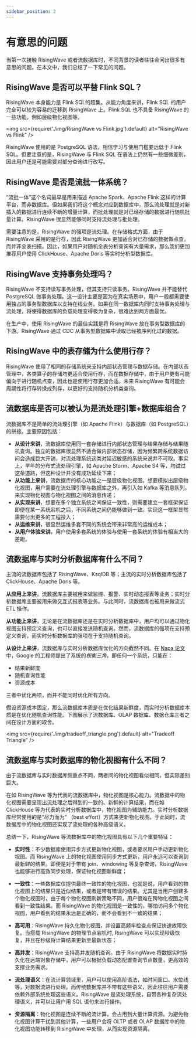 ```yaml
---
sidebar_position: 2
---
```


# 有意思的问题

当第一次接触 RisingWave 或者流数据库时，不同背景的读者往往会问出很多有意思的问题。在本文中，我们总结了一下常见的问题。

## RisingWave 是否可以平替 Flink SQL？

RisingWave 本身能力是 Flink SQL的超集。从能力角度来讲，Flink SQL 的用户完全可以较为容易的迁移到 RisingWave 上。Flink SQL 也不具备 RisingWave 的一些功能，例如层级物化视图等。

<img
  src={require('./img/RisingWave vs Flink.jpg').default}
  alt="RisingWave vs Flink"
/>

RisingWave 使用的是 PostgreSQL 语法，相信学习与使用门槛要远低于 Flink SQL。但要注意的是，RisingWave 与 Flink SQL 在语法上仍然有一些细微差别，因此用户还是可能需要对部分查询进行改写。


## RisingWave 是否是流批一体系统？

“流批一体”这个名词最早是用来描述 Apache Spark、Apache Flink 这样的计算平台，而非数据库。但如果我们将这个概念对应到数据库中，那么流处理就是对新插入的数据进行连续不断的增量计算，而批处理就是对已经存储的数据进行随机批量计算。RisingWave 很显然能够同时支持流处理与批处理。

需要注意的是，RisingWave 的强项是流处理。在存储格式方面，由于 RisingWave 采用的是行存，因此 RisingWave 更加适合对已存储的数据做点查，而并非全表扫描。因此，如果用户对随机全表分析查询有大量需求，那么我们更加推荐用户使用 ClickHouse、Apache Doris 等实时分析型数据库。

## RisingWave 支持事务处理吗？

RisingWave 不支持读写事务处理，但其支持只读事务。RisingWave 并不能替代 PostgreSQL 做事务处理。这一设计主要是因为在真实场景中，用户一般都需要使用独占的事务型数据库以支持在线业务。如果在同一数据库内同时支持事务处理与流处理，将使得数据库的负载处理变得极为复杂，很难达到两方面最优。

在生产中，使用 RisingWave 的最佳实践是将 RisingWave 放在事务型数据库的下游。RisingWave 通过 CDC 从事务型数据库中读取已经被序列化过的数据。


## RisingWave 中的表存储为什么使用行存？

RisingWave 使用了相同的存储系统来支持内部状态管理与数据存储。在内部状态管理中，各类算子的存储均更适合使用行存，而在数据存储中，由于用户更有可能偏向于进行随机点查，因此也是使用行存更加合适。未来 RisingWave 有可能会周期性将行存转换成列存，以更好的支持随机分析类查询。


## 流数据库是否可以被认为是流处理引擎+数据库组合？

流数据库不是简单的流处理引擎（如 Apache Flink）与数据库（如 PostgreSQL）的拼接。主要原因包括：

* **从设计来讲**，流数据库使用同一套存储进行内部状态管理与结果存储与结果随机查询。独立的数据库很显然不适合做内部状态存储，因为频繁跨系统数据访问会造成巨大开销，对流处理系统这类对延迟敏感的系统来说并不可取。事实上，早年的分布式流处理引擎，如 Apache Storm、Apache S4 等，均试过这条道路，但这种设计并没有成功延续下来；
* **从功能上来讲**，流数据库的核心功能之一是层级物化视图。想要模拟出层级物化视图，用户需要在流处理引擎与数据库之外，再引入如 Kafka 等消息队列，来实现物化视图与物化视图之间的消息传递；
* **从实现来讲**，想要在多个独立系统之间保证一致性，则需要建立一套框架保证即便在某一系统宕机之后，不同系统之间仍能够做到一致。实现这一框架显然需要付出更多的工程投入；
* **从运维来讲**，很显然运维多套不同的系统会带来非常高的运维成本；
* **从用户体验来讲**，用户使用多套系统的体验与使用一套系统的体验有相当大的差距。


## 流数据库与实时分析数据库有什么不同？

主流的流数据库包括了 RisingWave、KsqlDB 等；主流的实时分析数据库包括了 ClickHouse、Apache Doris 等。

**从应用上来讲**，流数据库主要被用来做监控、报警、实时动态报表等业务；实时分析数据库主要被用来做交互式报表等业务。与此同时，流数据库也被用来做流式 ETL 操作。

**从功能上来讲**，无论是在流数据库还是在实时分析数据库中，用户均可以通过物化视图支持预定义查询，也可以直接发送随机查询。然而，流数据库的强项在支持预定义查询，而实时分析数据库的强项在于支持随机查询。

**从设计上来讲**，流数据库与实时分析数据库优化的方向截然不同。在 [Napa 论文](http://www.vldb.org/pvldb/vol14/p2986-sankaranarayanan.pdf)中，Google 的工程师提出了系统的*权衡三角*，即任何一个系统，只能在：

* 结果新鲜度
* 随机查询性能
* 资源成本

三者中优化两项，而并不能同时优化所有方向。

假设资源成本固定，那么流数据库本质是在优化结果新鲜度，而实时分析数据库本质是在优化随机查询性能。下图展示了流数据库、OLAP 数据库、数据仓库三者之间在设计方面的取舍。

<img
  src={require('./img/tradeoff_triangle.png').default}
  alt="Tradeoff Triangle"
/>


## 流数据库与实时数据库的物化视图有什么不同？

由于流数据库与实时数据库侧重点不同，两者间的物化视图看似相同，但实际差别巨大。

在如 RisingWave 等为代表的流数据库中，物化视图是核心能力。流数据中的物化视图需要呈现出流处理之后得到的一致的、新鲜的计算结果，而在如 ClickHouse 等为代表的实时分析数据库中，物化视图为辅助能力。实时分析数据库经常使用的是“尽力而为” （best effort）方式来更新物化视图。于此同时，流数据库中的物化视图还实现了流处理的各种高级语义。

总结一下，RisingWave 等流数据库中的物化视图具有以下几个重要特征：

* **实时性**：不少数据库使用异步方式更新物化视图，或者要求用户手动更新物化视图。而 RisingWave 上的物化视图使用同步方式更新，用户永远可以查询到最新鲜的结果。即便是对于带有 join、windowing 等复杂查询，RisingWave 也能够进行高效同步处理，保证物化视图新鲜度；

* **一致性**：一些数据库仅提供最终一致性的物化视图，也就是说，用户看到的物化视图上的结果只是近似结果，或者是带有错误的结果。尤其是当用户创建多个物化视图时，由于每个物化视图刷新策略不同，用户很难在跨物化视图之间看到一致性结果。而 RisingWave 的物化视图是一致性的，哪怕访问多个物化视图，用户看到的结果永远是正确的，而不会看到不一致的结果；

* **高可用**：RisingWave 持久化物化视图，并设置高频率检查点保证快速故障恢复。当搭载 RisingWave 的物理节点宕机时, RisingWave 可以实现秒级恢复，并且在秒级将计算结果更新至最新状态；

* **高并发**：RisingWave 支持高并发随机查询。由于 RisingWave 将数据实时持久化在远端对象存储中，用户可以根据负载动态配置查询节点数量，更高效的支撑业务需求。

* **流处理语义**：在流计算领域里，用户可以使用高阶语法，如时间窗口、水位线等，对数据流进行处理。而传统数据库并不带有这些语义，因此往往用户需要依赖外部系统处理这些语义。RisingWave 是流处理系统，自带各种复杂流处理语义，并可以让用户用 SQL 语句来进行操作。

* **资源隔离**：物化视图是连续不断的流计算，会占用到大量计算资源。为避免物化视图计算干扰到其他计算，一些用户会将 OLTP 或者 OLAP 数据库中的物化视图功能转移到 RisingWave 中处理，从而实现资源隔离。
